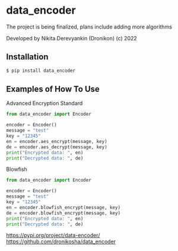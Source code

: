 # data_encoder

The project is being finalized, plans include adding more algorithms

Developed by Nikita Derevyankin (Dronikon) (c) 2022

## Installation

```bash
$ pip install data_encoder
```

## Examples of How To Use

Advanced Encryption Standard

```python
from data_encoder import Encoder

encoder = Encoder()
message = "test"
key = "12345"
en = encoder.aes_encrypt(message, key)
de = encoder.aes_decrypt(message, key)
print("Encrypted data: ", en)
print("Decrypted data: ", de)
```

Blowfish

```python
from data_encoder import Encoder

encoder = Encoder()
message = "test"
key = "12345"
en = encoder.blowfish_encrypt(message, key)
de = encoder.blowfish_encrypt(message, key)
print("Encrypted data: ", en)
print("Decrypted data: ", de)
```
https://pypi.org/project/data-encoder/
https://github.com/dronikosha/data_encoder